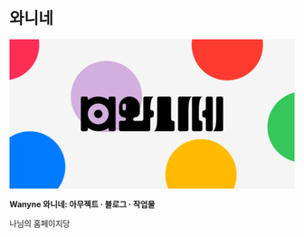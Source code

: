 # 와니네

<a href="https://wany.io"><img src="https://raw.githubusercontent.com/wnynya/Wanyne/main/src/public/resources/pages/root-og-image.jpg"></a>

**Wanyne 와니네: 아무젝트 · 블로그 · 작업물**

나님의 홈페이지당

